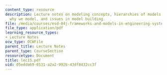 ```yaml
---
content_type: resource
description: Lecture notes on modeling concepts, hierarchies of models, modeling issues,
  why we model, and issues in model building.
file: /media/courses/esd-04j-frameworks-and-models-in-engineering-systems-engineering-system-design-spring-2007/05edda696531a2a2992b43df8432cc3f_lec15.pdf
file_type: application/pdf
learning_resource_types:
- Lecture Notes
ocw_type: OCWFile
parent_title: Lecture Notes
parent_type: CourseSection
resourcetype: Document
title: lec15.pdf
uid: 05edda69-6531-a2a2-992b-43df8432cc3f
---
```

